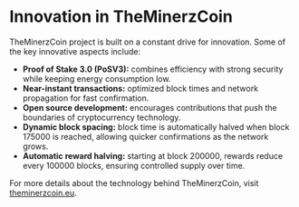 # Innovation in TheMinerzCoin

TheMinerzCoin project is built on a constant drive for innovation. Some of the key innovative aspects include:

- **Proof of Stake 3.0 (PoSV3):** combines efficiency with strong security while keeping energy consumption low.
- **Near-instant transactions:** optimized block times and network propagation for fast confirmation.
- **Open source development:** encourages contributions that push the boundaries of cryptocurrency technology.
- **Dynamic block spacing:** block time is automatically halved when block 175000 is reached, allowing quicker confirmations as the network grows.
- **Automatic reward halving:** starting at block 200000, rewards reduce every 100000 blocks, ensuring controlled supply over time.

For more details about the technology behind TheMinerzCoin, visit [theminerzcoin.eu](https://theminerzcoin.eu/).
